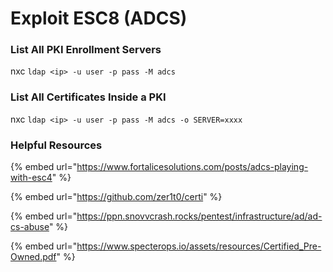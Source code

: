 # Exploit ESC8 (ADCS)

### List All PKI Enrollment Servers

nxc `ldap <ip> -u user -p pass -M adcs`

### List All Certificates Inside a PKI

nxc `ldap <ip> -u user -p pass -M adcs -o SERVER=xxxx`

### Helpful Resources

{% embed url="https://www.fortalicesolutions.com/posts/adcs-playing-with-esc4" %}

{% embed url="https://github.com/zer1t0/certi" %}

{% embed url="https://ppn.snovvcrash.rocks/pentest/infrastructure/ad/ad-cs-abuse" %}

{% embed url="https://www.specterops.io/assets/resources/Certified_Pre-Owned.pdf" %}
